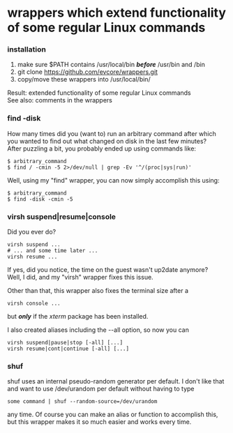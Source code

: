 # wrappers which extend functionality of some regular Linux commands



### installation
1. make sure $PATH contains /usr/local/bin **_before_** /usr/bin and /bin
2. git clone https://github.com/evcore/wrappers.git
3. copy/move these wrappers into /usr/local/bin/

Result: extended functionality of some regular Linux commands  
See also: comments in the wrappers



### find -disk
How many times did you (want to) run an arbitrary command after which you wanted
to find out what changed on disk in the last few minutes?  
After puzzling a bit, you probably ended up using commands like:
```
$ arbitrary_command
$ find / -cmin -5 2>/dev/null | grep -Ev '^/(proc|sys|run)'
```
Well, using my "find" wrapper, you can now simply accomplish this using:
```
$ arbitrary_command
$ find -disk -cmin -5
```


### virsh suspend|resume|console
Did you ever do?
```
virsh suspend ...
# ... and some time later ...
virsh resume ...
```
If yes, did you notice, the time on the guest wasn't up2date anymore?  
Well, I did, and my "virsh" wrapper fixes this issue.  

Other than that, this wrapper also fixes the terminal size after a
```
virsh console ...
```
but **_only_** if the *xterm* package has been installed. 

I also created aliases including the --all option, so now you can
```
virsh suspend|pause|stop [-all] [...]
virsh resume|cont|continue [-all] [...]
```



### shuf
shuf uses an internal pseudo-random generator per default. I don't like that
and want to use /dev/urandom per default without having to type
```
some command | shuf --random-source=/dev/urandom
```
any time. Of course you can make an alias or function to accomplish this, but
this wrapper makes it so much easier and works every time.
